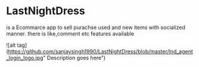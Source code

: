 # LastNightDress
is a Ecommarce app to sell purachse used and new items with socialized manner. there is like,comment etc features available

![alt tag](https://github.com/sanjaysingh1990/LastNightDress/blob/master/lnd_agent_login_logo.jpg" Description goes here")
